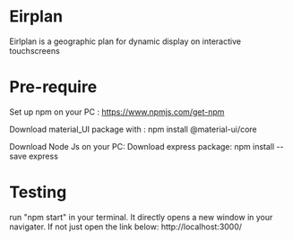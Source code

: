 # Eirplan
Eirlplan is a geographic plan for dynamic display on interactive touchscreens 

# Pre-require
Set up npm on your PC : https://www.npmjs.com/get-npm
 
Download material_UI package with : npm install @material-ui/core

Download Node Js on your PC:
Download express package: npm install --save express

# Testing
run "npm start" in your terminal. It directly opens a new window in your navigater.
If not just open the link below: http://localhost:3000/

